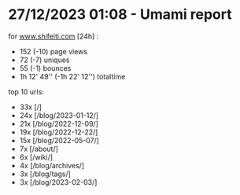 # 27/12/2023 01:08 - Umami report
for www.shifeiti.com [24h] :

 - 152 (-10) page views
 - 72 (-7) uniques
 - 55 (-1) bounces
 - 1h 12' 49'' (-1h 22' 12'') totaltime


top 10 urls:
 - 33x [/]
 - 24x [/blog/2023-01-12/]
 - 21x [/blog/2022-12-09/]
 - 19x [/blog/2022-12-22/]
 - 15x [/blog/2022-05-07/]
 - 7x [/about/]
 - 6x [/wiki/]
 - 4x [/blog/archives/]
 - 3x [/blog/tags/]
 - 3x [/blog/2023-02-03/]



